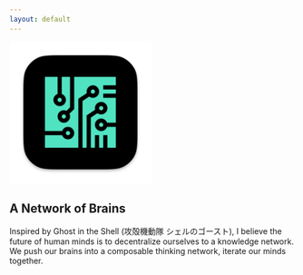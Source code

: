 ```yaml
---
layout: default
---
```


<img src="images/tars-50E3C2.png" alt="sample image" width="250" height="250">



## A Network of Brains

Inspired by Ghost in the Shell (攻殻機動隊 シェルのゴースト), I believe the future of human minds is to decentralize ourselves to a knowledge network. We push our brains into a composable thinking network, iterate our minds together.









